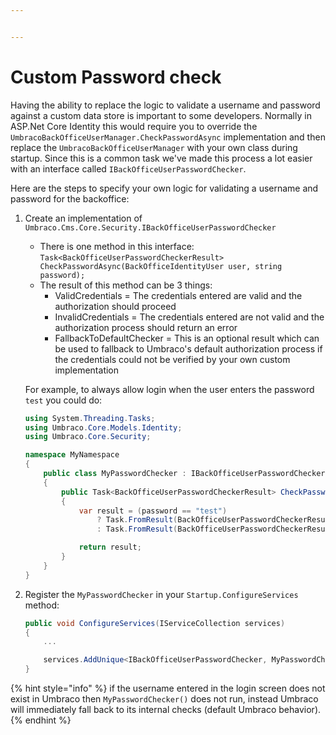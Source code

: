 ```yaml
---


---
```


# Custom Password check

Having the ability to replace the logic to validate a username and password against a custom data store is important to some developers. Normally in ASP.Net Core Identity this
would require you to override the `UmbracoBackOfficeUserManager.CheckPasswordAsync` implementation and then replace the `UmbracoBackOfficeUserManager` with your own class during startup.
Since this is a common task we've made this process a lot easier with an interface called `IBackOfficeUserPasswordChecker`.

Here are the steps to specify your own logic for validating a username and password for the backoffice:

1. Create an implementation of `Umbraco.Cms.Core.Security.IBackOfficeUserPasswordChecker`

    * There is one method in this interface: `Task<BackOfficeUserPasswordCheckerResult> CheckPasswordAsync(BackOfficeIdentityUser user, string password);`
    * The result of this method can be 3 things:
        * ValidCredentials = The credentials entered are valid and the authorization should proceed
        * InvalidCredentials = The credentials entered are not valid and the authorization process should return an error
        * FallbackToDefaultChecker = This is an optional result which can be used to fallback to Umbraco's default authorization process if the credentials could not be verified by your own custom implementation

    For example, to always allow login when the user enters the password `test` you could do:

    ```C#
    using System.Threading.Tasks;
    using Umbraco.Core.Models.Identity;
    using Umbraco.Core.Security;

    namespace MyNamespace
    {
        public class MyPasswordChecker : IBackOfficeUserPasswordChecker
        {
            public Task<BackOfficeUserPasswordCheckerResult> CheckPasswordAsync(BackOfficeIdentityUser user, string password)
            {
                var result = (password == "test")
                    ? Task.FromResult(BackOfficeUserPasswordCheckerResult.ValidCredentials)
                    : Task.FromResult(BackOfficeUserPasswordCheckerResult.InvalidCredentials);

                return result;
            }
        }
    }
    ```

2. Register the `MyPasswordChecker` in your `Startup.ConfigureServices` method:

    ```C#
    public void ConfigureServices(IServiceCollection services)
    {
        ...

        services.AddUnique<IBackOfficeUserPasswordChecker, MyPasswordChecker>();
    }
    ```

{% hint style="info" %}
if the username entered in the login screen does not exist in Umbraco then `MyPasswordChecker()` does not run, instead Umbraco will immediately fall back to its internal checks (default Umbraco behavior).
{% endhint %}
